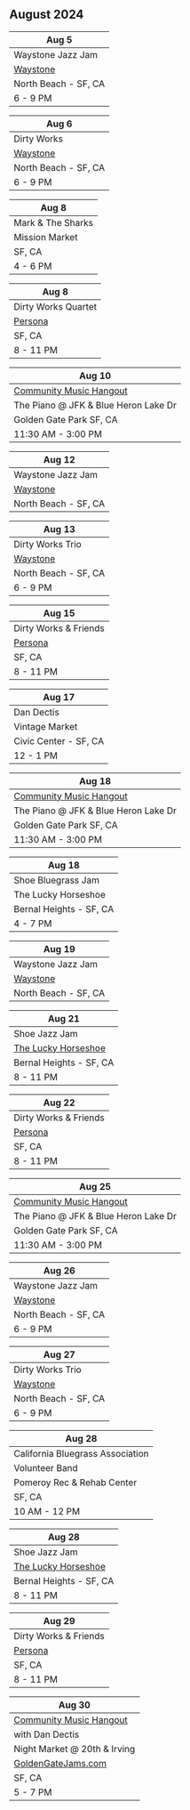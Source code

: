 ## August 2024

| Aug 5
|-
| Waystone Jazz Jam
| <a href="https://www.waystonesf.com" target="new">Waystone</a>
| North Beach - SF, CA
| 6 - 9 PM

| Aug 6
|-
| Dirty Works
| <a href="https://www.waystonesf.com" target="new">Waystone</a>
| North Beach - SF, CA
| 6 - 9 PM

| Aug 8
|-
| Mark & The Sharks
| Mission Market
| SF, CA
| 4 - 6 PM

| Aug 8
|-
| Dirty Works Quartet
| <a href="https://www.persona-sf.com" target="new">Persona</a>
| SF, CA
| 8 - 11 PM

| Aug 10
|-
| <a href="https://goldengatejams.com" target="CMH">Community Music Hangout</a>
| The Piano @ JFK & Blue Heron Lake Dr
| Golden Gate Park SF, CA
| 11:30 AM - 3:00 PM

| Aug 12
|-
| Waystone Jazz Jam
| <a href="https://www.waystonesf.com" target="new">Waystone</a>
| North Beach - SF, CA

| Aug 13
|-
| Dirty Works Trio
| <a href="https://www.waystonesf.com" target="new">Waystone</a>
| North Beach - SF, CA
| 6 - 9 PM

| Aug 15
|-
| Dirty Works & Friends
| <a href="https://www.persona-sf.com" target="new">Persona</a>
| SF, CA
| 8 - 11 PM

| Aug 17
|-
| Dan Dectis
| Vintage Market
| Civic Center - SF, CA
| 12 - 1 PM

| Aug 18
|-
| <a href="https://goldengatejams.com" target="CMH">Community Music Hangout</a>
| The Piano @ JFK & Blue Heron Lake Dr
| Golden Gate Park SF, CA
| 11:30 AM - 3:00 PM

| Aug 18
|-
| Shoe Bluegrass Jam
| The Lucky Horseshoe
| Bernal Heights - SF, CA
| 4 - 7 PM

| Aug 19
|-
| Waystone Jazz Jam
| <a href="https://www.waystonesf.com" target="new">Waystone</a>
| North Beach - SF, CA

| Aug 21
|-
| Shoe Jazz Jam
| <a href="https://www.theluckyhorseshoebar.com/" target="Shoe">The Lucky Horseshoe</a>
| Bernal Heights - SF, CA
| 8 - 11 PM

| Aug 22
|-
| Dirty Works & Friends
| <a href="https://www.persona-sf.com" target="new">Persona</a>
| SF, CA
| 8 - 11 PM

| Aug 25
|-
| <a href="https://goldengatejams.com" target="CMH">Community Music Hangout</a>
| The Piano @ JFK & Blue Heron Lake Dr
| Golden Gate Park SF, CA
| 11:30 AM - 3:00 PM

| Aug 26
|-
| Waystone Jazz Jam
| <a href="https://www.waystonesf.com" target="new">Waystone</a>
| North Beach - SF, CA
| 6 - 9 PM

| Aug 27
|-
| Dirty Works Trio
| <a href="https://www.waystonesf.com" target="new">Waystone</a>
| North Beach - SF, CA
| 6 - 9 PM

| Aug 28
|-
| California Bluegrass Association 
| Volunteer Band
| Pomeroy Rec & Rehab Center
| SF, CA
| 10 AM - 12 PM

| Aug 28
|-
| Shoe Jazz Jam
| <a href="https://www.theluckyhorseshoebar.com/" target="Shoe">The Lucky Horseshoe</a>
| Bernal Heights - SF, CA
| 8 - 11 PM

| Aug 29
|-
| Dirty Works & Friends
| <a href="https://www.persona-sf.com" target="new">Persona</a>
| SF, CA
| 8 - 11 PM

| Aug 30
|-
| <a href="https://goldengatejams.com" target="CMH">Community Music Hangout</a>
| with Dan Dectis
| Night Market @ 20th & Irving
| <a href="https://goldengatejams.com" target="new">GoldenGateJams.com</a>
| SF, CA
| 5 - 7 PM
